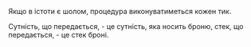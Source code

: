 Якщо в істоти є шолом, процедура виконуватиметься кожен тик.

Сутність, що передається, - це сутність, яка носить броню, стек, що передається, - це стек броні.